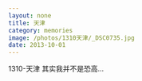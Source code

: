 ```yaml
---
layout: none
title: 天津
category: memories
image: /photos/1310天津/_DSC0735.jpg
date: 2013-10-01
---
```

1310-天津 其实我并不是恐高...